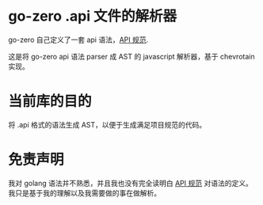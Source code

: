 # go-zero .api 文件的解析器

go-zero 自己定义了一套 api 语法，[API 规范](https://go-zero.dev/docs/tutorials#service-%E8%AF%AD%E5%8F%A5).

这是将 go-zero api 语法 parser 成 AST 的 javascript 解析器，基于 chevrotain 实现。

# 当前库的目的

将 .api 格式的语法生成 AST，以便于生成满足项目规范的代码。

# 免责声明

我对 golang 语法并不熟悉，并且我也没有完全读明白 [API 规范](https://go-zero.dev/docs/tutorials#service-%E8%AF%AD%E5%8F%A5) 对语法的定义。我只是基于我的理解以及我需要做的事在做解析。

